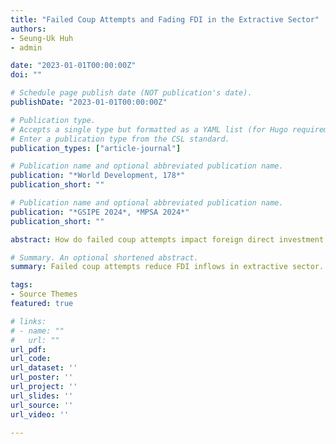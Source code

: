 ```yaml
---
title: "Failed Coup Attempts and Fading FDI in the Extractive Sector"
authors:
- Seung-Uk Huh
- admin

date: "2023-01-01T00:00:00Z"
doi: ""

# Schedule page publish date (NOT publication's date).
publishDate: "2023-01-01T00:00:00Z"

# Publication type.
# Accepts a single type but formatted as a YAML list (for Hugo requirements).
# Enter a publication type from the CSL standard.
publication_types: ["article-journal"]

# Publication name and optional abbreviated publication name.
publication: "*World Development, 178*"
publication_short: ""

# Publication name and optional abbreviated publication name.
publication: "*GSIPE 2024*, *MPSA 2024*"
publication_short: ""

abstract: How do failed coup attempts impact foreign direct investment (FDI) inflows? A number of studies have examined the effects of political institutions and violent events on FDI inflows. However, the specific impact of failed coup attempts on sectoral FDI inflows has remained unexplored. In this paper, we argue that failed coup attempts lead to a decline in FDI inflows, particularly in the primary sector. Faced with failed coup attempts, leaders are compelled to devise various coup-proofing strategies, such as enhancing repressive capabilities and buying off military elites to counter potential future coups. To finance these strategies, leaders may prioritize deriving revenues from the primary sector, given its relatively straightforward revenue extraction processes. Drawing on sectoral FDI volume data from 1980 to 2008, we find a decline in FDI inflows within the primary sector in the years following failed coup attempts. This trend is not observed in other sectors, such as the secondary and tertiary sectors.

# Summary. An optional shortened abstract.
summary: Failed coup attempts reduce FDI inflows in extractive sector. The effect does not appear in other sectors.

tags:
- Source Themes
featured: true

# links:
# - name: ""
#   url: ""
url_pdf: 
url_code: 
url_dataset: ''
url_poster: ''
url_project: ''
url_slides: ''
url_source: ''
url_video: ''

---
```

